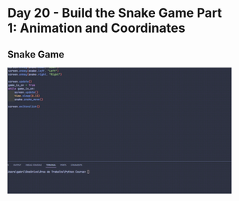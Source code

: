 # Day 20 - Build the Snake Game Part 1: Animation and Coordinates

## Snake Game
![SnakeGameGIF](SnakeGameGIF.gif)

